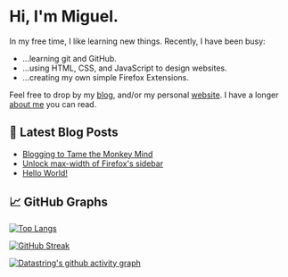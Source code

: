 # Hi, I'm Miguel.

In my free time, I like learning new things. Recently, I have been busy:
- ...learning git and GitHub.
- ...using HTML, CSS, and JavaScript to design websites.
- ...creating my own simple Firefox Extensions.

Feel free to drop by my [blog](https://stressed.dev), and/or my personal [website](https://miguelpimentel.do). I have a longer [about me](https://miguelpimentel.do/about) you can read.

## 📕 Latest Blog Posts

<!-- BLOG-POST-LIST:START -->
- [Blogging to Tame the Monkey Mind](https://stressed.dev/blogging-to-tame-the-monkey-mind/)
- [Unlock max-width of Firefox&#39;s sidebar](https://stressed.dev/unlock-max-width-of-firefoxs-sidebar/)
- [Hello World!](https://stressed.dev/hello-world/)
<!-- BLOG-POST-LIST:END -->

## 📈 GitHub Graphs

[![Top Langs](https://github-readme-stats.vercel.app/api/top-langs/?username=datastring&layout=compact)](https://github.com/anuraghazra/github-readme-stats)

[![GitHub Streak](https://streak-stats.demolab.com?user=datastring&theme=material-palenight&hide_border=true&border_radius=5&mode=weekly&exclude_days=Sun%2CSat)](https://git.io/streak-stats)

[![Datastring's github activity graph](https://github-readme-activity-graph.cyclic.app/graph?username=datastring&theme=material-palenight&height=200&area=true&radius=5&hide_title=true&hide_border=true)](https://github.com/ashutosh00710/github-readme-activity-graph)

